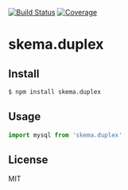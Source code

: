 [![Build Status](https://travis-ci.org/kaelzhang/skema.duplex.svg?branch=master)](https://travis-ci.org/kaelzhang/skema.duplex)
[![Coverage](https://codecov.io/gh/kaelzhang/skema.duplex/branch/master/graph/badge.svg)](https://codecov.io/gh/kaelzhang/skema.duplex)
<!-- optional appveyor tst
[![Windows Build Status](https://ci.appveyor.com/api/projects/status/github/kaelzhang/skema.duplex?branch=master&svg=true)](https://ci.appveyor.com/project/kaelzhang/skema.duplex)
-->
<!-- optional npm version
[![NPM version](https://badge.fury.io/js/skema.duplex.svg)](http://badge.fury.io/js/skema.duplex)
-->
<!-- optional npm downloads
[![npm module downloads per month](http://img.shields.io/npm/dm/skema.duplex.svg)](https://www.npmjs.org/package/skema.duplex)
-->
<!-- optional dependency status
[![Dependency Status](https://david-dm.org/kaelzhang/skema.duplex.svg)](https://david-dm.org/kaelzhang/skema.duplex)
-->

# skema.duplex

<!-- description -->

## Install

```sh
$ npm install skema.duplex
```

## Usage

```js
import mysql from 'skema.duplex'
```

## License

MIT
